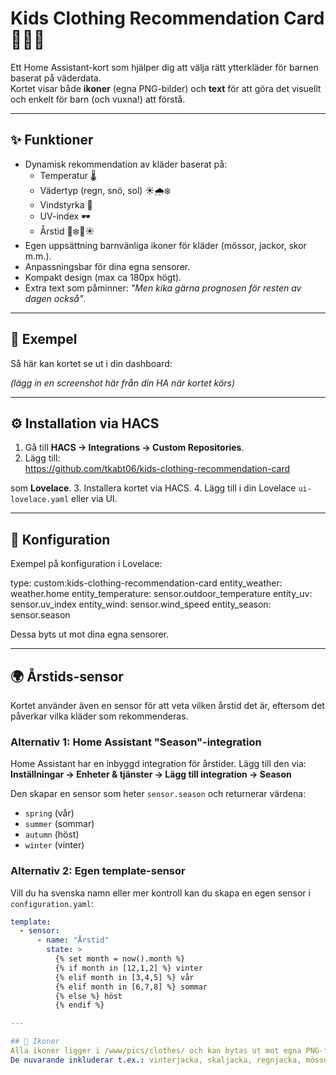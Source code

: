 # Kids Clothing Recommendation Card 👕🧤🧥

Ett Home Assistant-kort som hjälper dig att välja rätt ytterkläder för barnen baserat på väderdata.  
Kortet visar både **ikoner** (egna PNG-bilder) och **text** för att göra det visuellt och enkelt för barn (och vuxna!) att förstå.  

---

## ✨ Funktioner
- Dynamisk rekommendation av kläder baserat på:
  - Temperatur 🌡️
  - Vädertyp (regn, snö, sol) ☀️🌧️❄️
  - Vindstyrka 💨
  - UV-index 🕶️
  - Årstid 🍂❄️🌸☀️
- Egen uppsättning barnvänliga ikoner för kläder (mössor, jackor, skor m.m.).
- Anpassningsbar för dina egna sensorer.
- Kompakt design (max ca 180px högt).
- Extra text som påminner: *"Men kika gärna prognosen för resten av dagen också"*.

---

## 📸 Exempel
Så här kan kortet se ut i din dashboard:

*(lägg in en screenshot här från din HA när kortet körs)*

---

## ⚙️ Installation via HACS
1. Gå till **HACS → Integrations → Custom Repositories**.
2. Lägg till:  
https://github.com/tkabt06/kids-clothing-recommendation-card

som **Lovelace**.
3. Installera kortet via HACS.
4. Lägg till i din Lovelace `ui-lovelace.yaml` eller via UI.

---

## 🔧 Konfiguration
Exempel på konfiguration i Lovelace:

type: custom:kids-clothing-recommendation-card
entity_weather: weather.home
entity_temperature: sensor.outdoor_temperature
entity_uv: sensor.uv_index
entity_wind: sensor.wind_speed
entity_season: sensor.season

Dessa byts ut mot dina egna sensorer. 


---

## 🌍 Årstids-sensor
Kortet använder även en sensor för att veta vilken årstid det är, eftersom det påverkar vilka kläder som rekommenderas.

### Alternativ 1: Home Assistant "Season"-integration
Home Assistant har en inbyggd integration för årstider. Lägg till den via:
**Inställningar → Enheter & tjänster → Lägg till integration → Season**

Den skapar en sensor som heter `sensor.season` och returnerar värdena:
- `spring` (vår)
- `summer` (sommar)
- `autumn` (höst)
- `winter` (vinter)

### Alternativ 2: Egen template-sensor
Vill du ha svenska namn eller mer kontroll kan du skapa en egen sensor i `configuration.yaml`:

```yaml
template:
  - sensor:
      - name: "Årstid"
        state: >
          {% set month = now().month %}
          {% if month in [12,1,2] %} vinter
          {% elif month in [3,4,5] %} vår
          {% elif month in [6,7,8] %} sommar
          {% else %} höst
          {% endif %}

---

## 📂 Ikoner
Alla ikoner ligger i /www/pics/clothes/ och kan bytas ut mot egna PNG-filer.
De nuvarande inkluderar t.ex.: vinterjacka, skaljacka, regnjacka, mössor, vantar, halsduk, sneakers, stövlar och kängor.

